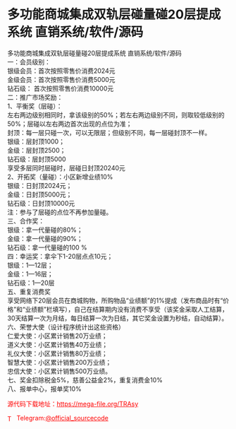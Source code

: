 # 多功能商城集成双轨层碰量碰20层提成系统 直销系统/软件/源码

多功能商城集成双轨层碰量碰20层提成系统 直销系统/软件/源码<br>一：会员级别：<br>银级会员：首次按照零售价消费2024元<br>金级会员：首次按照零售价消费5000元<br>钻石级： 首次按照零售价消费10000元         <br>二：推广市场奖励：<br>1、平衡奖（层碰）：<br>左右两边级别相同时，拿该级别的50%；若左右两边级别不同，则取较低级别的50%；层碰以左右两边首次出现的点位为准；<br>封顶：每一层只碰一次，可以无限层；但级别不同，每一层碰封顶不一样。<br>银级：层封顶1000；<br>金级：层封顶2500；<br>钻石级：层封顶5000<br>享受多层同时层碰时，层碰日封顶20240元<br>2、开拓奖（量碰）：小区新增业绩10%<br>银级：日封顶2024元；<br>金级：日封顶5000元；<br>钻石级：日封顶10000元<br>注：参与了层碰的点位不再参加量碰。<br>三、合作奖：<br>银级：拿一代量碰的80%；<br>金级：拿一代量碰的90%；<br>钻石级：拿一代量碰的100 %<br>四：幸运奖：拿伞下1-20层点点10元；<br> 银级：1—12层； <br> 金级：1—16层；<br> 钻石级：1—20层<br>五、重复消费奖<br>享受网络下20层会员在商城购物，所购物品“业绩额”的1%提成（发布商品时有“价格”和“业绩额”栏填写），自己在结算期内没有消费不享受（该奖金采取人工结算，30天结算一次为月结，每日结算一次为日结，其它奖金设置为秒结，自动结算）。<br>六、荣誉大使（设计程序统计出这些资格）<br>仁爱大使：小区累计销售20万业绩；<br>道义大使：小区累计销售40万业绩；<br>礼仪大使：小区累计销售80万业绩；<br>智慧大使：小区累计销售200万业绩；<br>忠信大使：小区累计销售500万业绩。<br>七、奖金扣除税金5%，慈善公益金2%，重复消费金10%<br>八、报单中心，报单奖10%<br>


<p style="color: red;">源代码下载地址：<a href="https://mega-file.org/TRAsy" style="color: red;">https://mega-file.org/TRAsy</a></p><p style="color: red;"><img src="https://cdn-icons-png.flaticon.com/512/2111/2111646.png" alt="Telegram Icon" style="width: 16px; vertical-align: middle; margin-right: 5px;">Telegram:<a href="https://t.me/official_sourcecode" style="color: red;">@official_sourcecode</a></p>